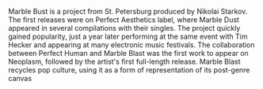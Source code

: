 Marble Bust is a project from St. Petersburg produced by Nikolai Starkov. The first releases were on Perfect Aesthetics label, where Marble Dust appeared in several compilations with their singles. The project quickly gained popularity, just a year later performing at the same event with Tim Hecker and appearing at many electronic music festivals. The collaboration between Perfect Human and Marble Blast was the first work to appear on Neoplasm, followed by the artist's first full-length release. Marble Blast recycles pop culture, using it as a form of representation of its post-genre canvas